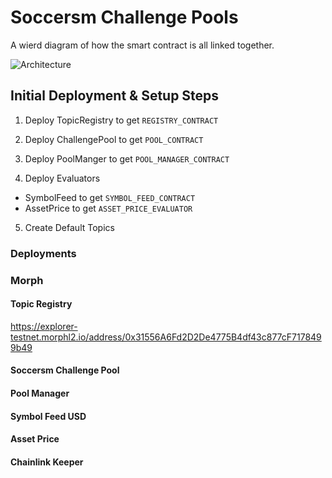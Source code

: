 # Soccersm Challenge Pools

A wierd diagram of how the smart contract is all linked together.

![Architecture](https://github.com/Hurisoft/soccersm-contracts/blob/main/images/blockxchallenge-contracts.png)

## Initial Deployment & Setup Steps

1. Deploy TopicRegistry to get `REGISTRY_CONTRACT`

2. Deploy ChallengePool to get `POOL_CONTRACT`

3. Deploy PoolManger to get `POOL_MANAGER_CONTRACT`

4. Deploy Evaluators
  - SymbolFeed to get `SYMBOL_FEED_CONTRACT`
  - AssetPrice to get `ASSET_PRICE_EVALUATOR`

5. Create Default Topics


### Deployments

### Morph
#### Topic Registry
https://explorer-testnet.morphl2.io/address/0x31556A6Fd2D2De4775B4df43c877cF7178499b49
#### Soccersm Challenge Pool

#### Pool Manager

#### Symbol Feed USD

#### Asset Price

#### Chainlink Keeper

